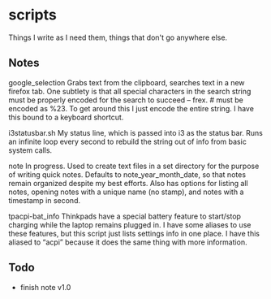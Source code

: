﻿scripts
=======

Things I write as I need them, things that don't go anywhere else.

Notes
-----
google_selection
Grabs text from the clipboard, searches text in a new firefox tab. One subtlety is that all special characters in the search string must be properly encoded for the search to succeed – frex. # must be encoded as %23. To get around this I just encode the entire string. I have this bound to  a keyboard shortcut.

i3statusbar.sh
My status line, which is passed into i3 as the status bar. Runs an infinite loop every second to rebuild the string out of info from basic system calls. 
	
note
In progress. Used to create text files in a set directory for the purpose of writing quick notes. Defaults to note_year_month_date, so that notes remain organized despite my best efforts. Also has options for listing all notes, opening notes with a unique name (no stamp), and notes with a timestamp in second.

tpacpi-bat_info
Thinkpads have a special battery feature to start/stop charging while the laptop remains plugged in. I have some aliases to use these features, but this script just lists settings info in one place. I have this aliased to “acpi” because it does the same thing with more information.

Todo
----
* finish note v1.0

